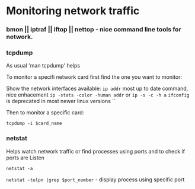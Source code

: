 # Monitoring network traffic

###  bmon || iptraf || iftop || nettop  - nice command line tools for network.

### tcpdump

As usual 'man tcpdump' helps

To monitor a specifi network card first find the one you want to monitor:

Show the network interfaces available:
`ip addr` most up to date command, nice enhacement `ip -stats -color -human addr` or `ip -s -c -h a`
`ifconfig` is deprecated in most newer linux versions
``

Then to monitor a specific card:

`tcpdump -i $card_name`


### netstat

Helps watch network traffic or find processes using ports and to check if ports are Listen

`netstat -a`

`netstat -tulpn |grep $port_number` - display process using specific port 
